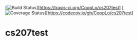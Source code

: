 [![Build Status](https://travis-ci.org/CoopLo/cs207test.png)][https://travis-ci.org/CoopLo/cs207test]
[![Coverage Status](https://codecov.io/gh/CoopLo/cs207test.png)][https://codecov.io/gh/CoopLo/cs207test]

# cs207test
